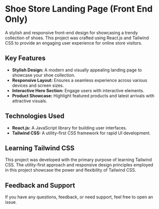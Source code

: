 # Shoe Store Landing Page (Front End Only)

A stylish and responsive front-end design for showcasing a trendy collection of shoes. This project was crafted using React.js and Tailwind CSS to provide an engaging user experience for online store visitors.

## Key Features

- **Stylish Design:** A modern and visually appealing landing page to showcase your shoe collection.
- **Responsive Layout:** Ensures a seamless experience across various devices and screen sizes.
- **Interactive Hero Section:** Engage users with interactive elements.
- **Product Showcase:** Highlight featured products and latest arrivals with attractive visuals.

## Technologies Used

- **React.js:** A JavaScript library for building user interfaces.
- **Tailwind CSS:** A utility-first CSS framework for rapid UI development.

## Learning Tailwind CSS

This project was developed with the primary purpose of learning Tailwind CSS. The utility-first approach and responsive design principles employed in this project showcase the power and flexibility of Tailwind CSS.

## Feedback and Support

If you have any questions, feedback, or need support, feel free to open an issue.

